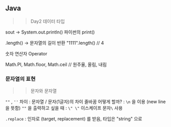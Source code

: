 ## Java

>>Day2      데이터 타입

sout -> System.out.println()
파이썬의 print()


.length() -> 문자열의 길이 반환
"1111".length() // 4

 숫자 연산자 Operator

 Math.PI, Math.floor, Math.ceil  // 원주율, 올림, 내림

 ### 문자열의 표현 
>> 문자와 문자열


`""` , `''` 차이 : 문자열 / 문자(1글자)의 차이
줄바꿈 어떻게 할까? :  `\n` 을 이용 (new line 을 뜻함)
`""` 을 출력하고 싶을 때 : `\" \"` 이스케이프 문자`\` 사용

`.replace` : 인자로 (target, replacement) 를 받음, 타입은 "string" 으로

